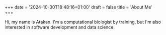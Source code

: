 +++
date = '2024-10-30T18:48:16+01:00'
draft = false
title = 'About Me'
+++

Hi, my name is Atakan. I'm a computational biologist by training, but I'm also interested in software development and data science.